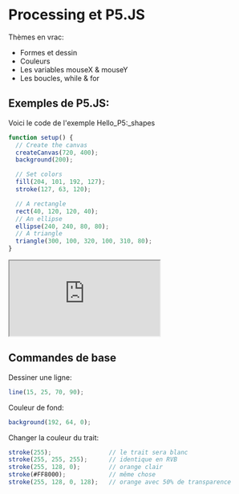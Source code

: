 # Processing et P5.JS

Thèmes en vrac:

- Formes et dessin
- Couleurs
- Les variables mouseX & mouseY
- Les boucles, while & for

## Exemples de P5.JS:

Voici le code de l'exemple Hello_P5:_shapes

```javascript
function setup() {
  // Create the canvas
  createCanvas(720, 400);
  background(200);

  // Set colors
  fill(204, 101, 192, 127);
  stroke(127, 63, 120);

  // A rectangle
  rect(40, 120, 120, 40);
  // An ellipse
  ellipse(240, 240, 80, 80);
  // A triangle
  triangle(300, 100, 320, 100, 310, 80);
}
```

<iframe stype="aspect-ratio: 4/3"src="https://editor.p5js.org/p5/full/hhu8mAXJpQ7"></iframe>

## Commandes de base

Dessiner une ligne:

```javascript
line(15, 25, 70, 90);
```

Couleur de fond:

```javascript
background(192, 64, 0);
```

Changer la couleur du trait:

```javascript
stroke(255);                // le trait sera blanc
stroke(255, 255, 255);      // identique en RVB
stroke(255, 128, 0);        // orange clair
stroke(#FF8000);            // même chose
stroke(255, 128, 0, 128);   // orange avec 50% de transparence
```